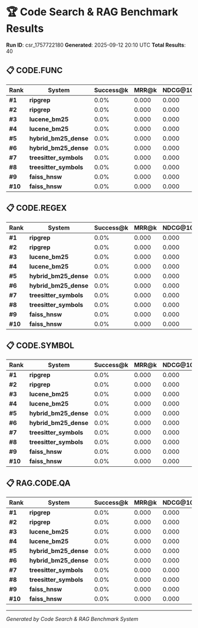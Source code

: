 # 🏆 Code Search & RAG Benchmark Results

**Run ID**: csr_1757722180
**Generated**: 2025-09-12 20:10 UTC
**Total Results**: 40

## 📋 CODE.FUNC

| Rank | System | Success@k | MRR@k | NDCG@10 | Queries |
|------|--------|-----------|-------|---------|---------|
| **#1** | **ripgrep** | 0.0% | 0.000 | 0.000 | 9 |
| **#2** | **ripgrep** | 0.0% | 0.000 | 0.000 | 2 |
| **#3** | **lucene_bm25** | 0.0% | 0.000 | 0.000 | 9 |
| **#4** | **lucene_bm25** | 0.0% | 0.000 | 0.000 | 2 |
| **#5** | **hybrid_bm25_dense** | 0.0% | 0.000 | 0.000 | 9 |
| **#6** | **hybrid_bm25_dense** | 0.0% | 0.000 | 0.000 | 2 |
| **#7** | **treesitter_symbols** | 0.0% | 0.000 | 0.000 | 9 |
| **#8** | **treesitter_symbols** | 0.0% | 0.000 | 0.000 | 2 |
| **#9** | **faiss_hnsw** | 0.0% | 0.000 | 0.000 | 9 |
| **#10** | **faiss_hnsw** | 0.0% | 0.000 | 0.000 | 2 |

## 📋 CODE.REGEX

| Rank | System | Success@k | MRR@k | NDCG@10 | Queries |
|------|--------|-----------|-------|---------|---------|
| **#1** | **ripgrep** | 0.0% | 0.000 | 0.000 | 8 |
| **#2** | **ripgrep** | 0.0% | 0.000 | 0.000 | 8 |
| **#3** | **lucene_bm25** | 0.0% | 0.000 | 0.000 | 8 |
| **#4** | **lucene_bm25** | 0.0% | 0.000 | 0.000 | 8 |
| **#5** | **hybrid_bm25_dense** | 0.0% | 0.000 | 0.000 | 8 |
| **#6** | **hybrid_bm25_dense** | 0.0% | 0.000 | 0.000 | 8 |
| **#7** | **treesitter_symbols** | 0.0% | 0.000 | 0.000 | 8 |
| **#8** | **treesitter_symbols** | 0.0% | 0.000 | 0.000 | 8 |
| **#9** | **faiss_hnsw** | 0.0% | 0.000 | 0.000 | 8 |
| **#10** | **faiss_hnsw** | 0.0% | 0.000 | 0.000 | 8 |

## 📋 CODE.SYMBOL

| Rank | System | Success@k | MRR@k | NDCG@10 | Queries |
|------|--------|-----------|-------|---------|---------|
| **#1** | **ripgrep** | 0.0% | 0.000 | 0.000 | 50 |
| **#2** | **ripgrep** | 0.0% | 0.000 | 0.000 | 50 |
| **#3** | **lucene_bm25** | 0.0% | 0.000 | 0.000 | 50 |
| **#4** | **lucene_bm25** | 0.0% | 0.000 | 0.000 | 50 |
| **#5** | **hybrid_bm25_dense** | 0.0% | 0.000 | 0.000 | 50 |
| **#6** | **hybrid_bm25_dense** | 0.0% | 0.000 | 0.000 | 50 |
| **#7** | **treesitter_symbols** | 0.0% | 0.000 | 0.000 | 50 |
| **#8** | **treesitter_symbols** | 0.0% | 0.000 | 0.000 | 50 |
| **#9** | **faiss_hnsw** | 0.0% | 0.000 | 0.000 | 50 |
| **#10** | **faiss_hnsw** | 0.0% | 0.000 | 0.000 | 50 |

## 📋 RAG.CODE.QA

| Rank | System | Success@k | MRR@k | NDCG@10 | Queries |
|------|--------|-----------|-------|---------|---------|
| **#1** | **ripgrep** | 0.0% | 0.000 | 0.000 | 20 |
| **#2** | **ripgrep** | 0.0% | 0.000 | 0.000 | 20 |
| **#3** | **lucene_bm25** | 0.0% | 0.000 | 0.000 | 20 |
| **#4** | **lucene_bm25** | 0.0% | 0.000 | 0.000 | 20 |
| **#5** | **hybrid_bm25_dense** | 0.0% | 0.000 | 0.000 | 20 |
| **#6** | **hybrid_bm25_dense** | 0.0% | 0.000 | 0.000 | 20 |
| **#7** | **treesitter_symbols** | 0.0% | 0.000 | 0.000 | 20 |
| **#8** | **treesitter_symbols** | 0.0% | 0.000 | 0.000 | 20 |
| **#9** | **faiss_hnsw** | 0.0% | 0.000 | 0.000 | 20 |
| **#10** | **faiss_hnsw** | 0.0% | 0.000 | 0.000 | 20 |

---
*Generated by Code Search & RAG Benchmark System*